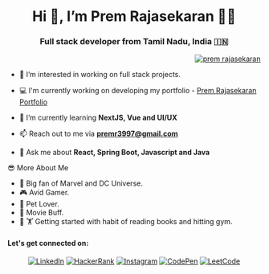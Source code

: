 <h1 align="center"> Hi 👋, I’m Prem Rajasekaran 🧑‍💻 </h1>
<h3 align="center"> Full stack developer from Tamil Nadu, India 🇮🇳 </h3>

<p align="right">  
  <a href ="https://github.com/PremRS"> 
    <img src="https://komarev.com/ghpvc/?username=premrs&color=brightgreen&style=for-the-badge" alt="prem rajasekaran" /> 
  </a>
</p>

- 👀 I’m interested in working on full stack projects.

- 💻 I'm currently working on developing my portfolio - [Prem Rajasekaran Portfolio](https://premrs.github.io)

- 🌱 I’m currently learning **NextJS, Vue and UI/UX**

- 📫 Reach out to me via **premr3997@gmail.com**

- 💬 Ask me about **React, Spring Boot, Javascript and Java**

😎 More About Me 
- 🦸 Big fan of Marvel and DC Universe.
- 🎮 Avid Gamer.
- 🐶 Pet Lover.
- 🎦 Movie Buff.
- 📖 🏋️ Getting started with habit of reading books and hitting gym.

<h4>Let's get connected on:</h4>
<p align="center">
  <a href="https://www.linkedin.com/in/prem-rajasekaran-734a50175/" target="blank"><img src="https://img.shields.io/badge/LinkedIn-0077B5?style=for-the-badge&logo=linkedin&logoColor=white" alt="LinkedIn"/></a>
  <a href="https://www.hackerrank.com/mr_kratos" target="blank"><img src="https://img.shields.io/badge/-Hackerrank-2EC866?style=for-the-badge&logo=HackerRank&logoColor=white" alt="HackerRank"/></a>
  <a href="" target="blank"><img src="https://img.shields.io/badge/Instagram-E4405F?style=for-the-badge&logo=instagram&logoColor=white" alt="Instagram"/></a>
  <a href="https://codepen.io/prem-the-bold" target="blank"><img src="https://img.shields.io/badge/Codepen-000000?style=for-the-badge&logo=codepen&logoColor=white" alt="CodePen"/></a>
  <a href="https://leetcode.com/Mr_Kratos/" target="blank"><img src="https://img.shields.io/badge/-LeetCode-FFA116?style=for-the-badge&logo=LeetCode&logoColor=black" alt="LeetCode"/></a>
</p>

<!---
PremRS/PremRS is a ✨ special ✨ repository because its `README.md` (this file) appears on your GitHub profile.
You can click the Preview link to take a look at your changes.
--->
